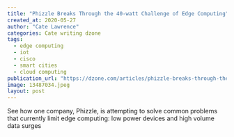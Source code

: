 ```yaml
---
title: "Phizzle Breaks Through the 40-watt Challenge of Edge Computing"
created_at: 2020-05-27
author: "Cate Lawrence"
categories: Cate writing dzone
tags: 
  - edge computing
  - iot
  - cisco
  - smart cities
  - cloud computing
publication_url: "https://dzone.com/articles/phizzle-breaks-through-the-40-watt-challenge-of-ed"
image: 13487034.jpeg
layout: post
---
```

See how one company, Phizzle, is attempting to solve common problems that currently limit edge computing: low power devices and high volume data surges


